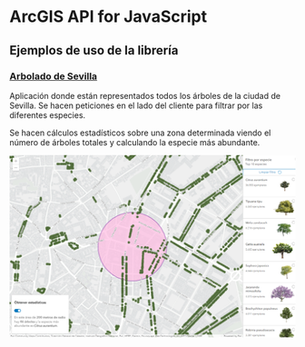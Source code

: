 # ArcGIS API for JavaScript
## Ejemplos de uso de la librería

### [Arbolado de Sevilla](https://libertadcc.github.io/ArcGIS_API_JS/ArboladoSevilla/arboladoSevilla.html)

Aplicación donde están representados todos los árboles de la ciudad de Sevilla. Se hacen peticiones en el lado del cliente para filtrar por las diferentes especies. 

Se hacen cálculos estadísticos sobre una zona determinada viendo el número de árboles totales y calculando la especie más abundante.

![Captura de la aplicación](images/Arbolado.png)



